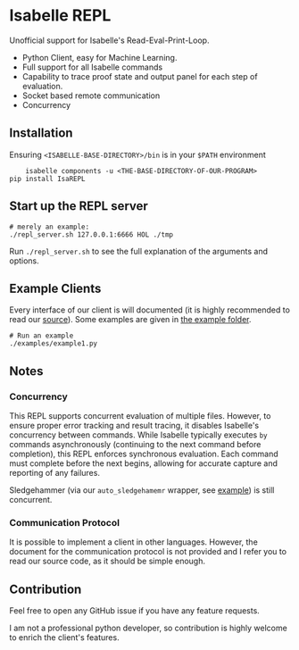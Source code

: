 Isabelle REPL
====

Unofficial support for Isabelle's Read-Eval-Print-Loop.

- Python Client, easy for Machine Learning.
- Full support for all Isabelle commands
- Capability to trace proof state and output panel for each step of evaluation.
- Socket based remote communication
- Concurrency

## Installation

Ensuring `<ISABELLE-BASE-DIRECTORY>/bin` is in your `$PATH` environment
```
	isabelle components -u <THE-BASE-DIRECTORY-OF-OUR-PROGRAM>
pip install IsaREPL
```
## Start up the REPL server

```
# merely an example:
./repl_server.sh 127.0.0.1:6666 HOL ./tmp
```

Run `./repl_server.sh` to see the full explanation of the arguments and options.

## Example Clients

Every interface of our client is will documented (it is highly recommended to read our [source](./IsaREPL/IsaREPL.py)). Some examples are given in [the example folder](./examples).
```
# Run an example
./examples/example1.py
```

## Notes

### Concurrency

This REPL supports concurrent evaluation of multiple files. However, to ensure proper error tracking and result tracing, it disables Isabelle's concurrency between commands. While Isabelle typically executes `by` commands asynchronously (continuing to the next command before completion), this REPL enforces synchronous evaluation. Each command must complete before the next begins, allowing for accurate capture and reporting of any failures.

Sledgehammer (via our `auto_sledgehamemr` wrapper, see [example](./examples/example_sledgehammer.py)) is still concurrent.
### Communication Protocol

It is possible to implement a client in other languages. However, the document for the communication protocol is not provided and I refer you to read our source code, as it should be simple enough.
## Contribution

Feel free to open any GitHub issue if you have any feature requests.

I am not a professional python developer, so contribution is highly welcome to enrich the client's features.
